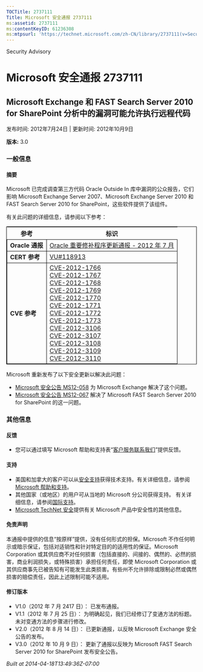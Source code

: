 ```yaml
---
TOCTitle: 2737111
Title: Microsoft 安全通报 2737111
ms:assetid: 2737111
ms:contentKeyID: 61236308
ms:mtpsurl: 'https://technet.microsoft.com/zh-CN/library/2737111(v=Security.10)'
---
```


Security Advisory

Microsoft 安全通报 2737111
==========================

Microsoft Exchange 和 FAST Search Server 2010 for SharePoint 分析中的漏洞可能允许执行远程代码
---------------------------------------------------------------------------------------------

发布时间: 2012年7月24日 | 更新时间: 2012年10月9日

**版本:** 3.0

### 一般信息

#### 摘要

Microsoft 已完成调查第三方代码 Oracle Outside In 库中漏洞的公众报告，它们影响 Microsoft Exchange Server 2007、Microsoft Exchange Server 2010 和 FAST Search Server 2010 for SharePoint，这些软件提供了该组件。

有关此问题的详细信息，请参阅以下参考：

<p> </p>
<table style="border:1px solid black;">
<thead>
<tr class="header">
<th>参考</th>
<th>标识</th>
</tr>
</thead>
<tbody>
<tr class="odd">
<td style="border:1px solid black;"><strong>Oracle 通报</strong></td>
<td style="border:1px solid black;"><a href="https://www.oracle.com/technetwork/topics/security/cpujul2012-392727.html">Oracle 重要修补程序更新通报 - 2012 年 7 月</a></td>
</tr>  
<tr class="even">
<td style="border:1px solid black;"><strong>CERT 参考</strong></td>
<td style="border:1px solid black;"><a href="https://www.kb.cert.org/vuls/id/118913">VU#118913</a></td>
</tr>  
<tr class="odd">
<td style="border:1px solid black;"><strong>CVE 参考</strong></td>
<td style="border:1px solid black;"><a href="https://www.cve.mitre.org/cgi-bin/cvename.cgi?name=cve-2012-1766">CVE-2012-1766</a><br />
<a href="https://www.cve.mitre.org/cgi-bin/cvename.cgi?name=cve-2012-1767">CVE-2012-1767</a><br />  
<a href="https://www.cve.mitre.org/cgi-bin/cvename.cgi?name=cve-2012-1768">CVE-2012-1768</a><br />  
<a href="https://www.cve.mitre.org/cgi-bin/cvename.cgi?name=cve-2012-1769">CVE-2012-1769</a><br />  
<a href="https://www.cve.mitre.org/cgi-bin/cvename.cgi?name=cve-2012-1770">CVE-2012-1770</a><br />  
<a href="https://www.cve.mitre.org/cgi-bin/cvename.cgi?name=cve-2012-1771">CVE-2012-1771</a><br />  
<a href="https://www.cve.mitre.org/cgi-bin/cvename.cgi?name=cve-2012-1772">CVE-2012-1772</a><br />  
<a href="https://www.cve.mitre.org/cgi-bin/cvename.cgi?name=cve-2012-1773">CVE-2012-1773</a><br />  
<a href="https://www.cve.mitre.org/cgi-bin/cvename.cgi?name=cve-2012-3106">CVE-2012-3106</a><br />  
<a href="https://www.cve.mitre.org/cgi-bin/cvename.cgi?name=cve-2012-3107">CVE-2012-3107</a><br />  
<a href="https://www.cve.mitre.org/cgi-bin/cvename.cgi?name=cve-2012-3108">CVE-2012-3108</a><br />  
<a href="https://www.cve.mitre.org/cgi-bin/cvename.cgi?name=cve-2012-3109">CVE-2012-3109</a><br />
<a href="https://www.cve.mitre.org/cgi-bin/cvename.cgi?name=cve-2012-3110">CVE-2012-3110</a></td>
</tr>
</tbody>
</table>


Microsoft 重新发布了以下安全更新以解决此问题：

-   [Microsoft 安全公告 MS12-058](https://go.microsoft.com/fwlink/?linkid=259630) 为 Microsoft Exchange 解决了这个问题。
-   [Microsoft 安全公告 MS12-067](https://go.microsoft.com/fwlink/?linkid=259736) 解决了 Microsoft FAST Search Server 2010 for SharePoint 的这一问题。

### 其他信息

#### 反馈

-   您可以通过填写 Microsoft 帮助和支持表“[客户服务联系我们](https://support.microsoft.com/kb/?scid=sw;en;1257&showpage=1&ws=technet&sd=tech)”提供反馈。

#### 支持

-   美国和加拿大的客户可以从[安全支持](https://go.microsoft.com/fwlink/?linkid=21131)获得技术支持。有关详细信息，请参阅[Microsoft 帮助和支持](https://support.microsoft.com/)。
-   其他国家（或地区）的用户可从当地的 Microsoft 分公司获得支持。 有关详细信息，请参阅[国际支持](https://go.microsoft.com/fwlink/?linkid=21155)。
-   [Microsoft TechNet 安全](https://go.microsoft.com/fwlink/?linkid=21132)提供有关 Microsoft 产品中安全性的其他信息。

#### 免责声明

本通报中提供的信息“按原样”提供，没有任何形式的担保。Microsoft 不作任何明示或暗示保证，包括对适销性和针对特定目的的适用性的保证。Microsoft Corporation 或其供应商不对任何损害（包括直接的、间接的、偶然的、必然的损害，商业利润损失，或特殊损害）承担任何责任，即使 Microsoft Corporation 或其供应商事先已被告知有可能发生此类损害。有些州不允许排除或限制必然或偶然损害的赔偿责任，因此上述限制可能不适用。

#### 修订版本

-   V1.0（2012 年 7 月 2417 日）： 已发布通报。
-   V1.1（2012 年 7 月 25 日）： 为明确起见，我们已经修订了变通方法的标题。未对变通方法的步骤进行修改。
-   V2.0（2012 年 8 月 14 日）： 已更新通报，以反映 Microsoft Exchange 安全公告的发布。
-   V3.0（2012 年 10 月 9 日）： 更新了通报以反映为 Microsoft FAST Search Server 2010 for SharePoint 发布安全公告。

*Built at 2014-04-18T13:49:36Z-07:00*